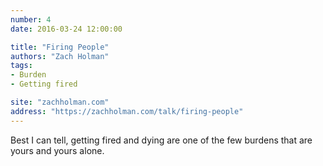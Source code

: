 ```yaml
---
number: 4
date: 2016-03-24 12:00:00

title: "Firing People"
authors: "Zach Holman"
tags:
- Burden
- Getting fired

site: "zachholman.com"
address: "https://zachholman.com/talk/firing-people"
---
```


Best I can tell, getting fired and dying are one of the few burdens that are yours and yours alone.
